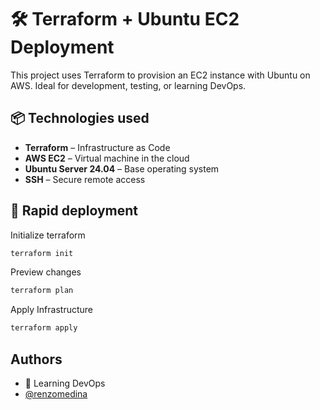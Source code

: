 # 🛠️ Terraform + Ubuntu EC2 Deployment

This project uses Terraform to provision an EC2 instance with Ubuntu on AWS. Ideal for development, testing, or learning DevOps.

## 📦 Technologies used

- **Terraform** – Infrastructure as Code
- **AWS EC2** – Virtual machine in the cloud
- **Ubuntu Server 24.04** – Base operating system
- **SSH** – Secure remote access


## 🚀 Rapid deployment

Initialize terraform
```bash
terraform init
```
Preview changes
``` bash
terraform plan
``` 
Apply Infrastructure
```bash
terraform apply
```

## Authors
- 📌 Learning DevOps 
- [@renzomedina](https://github.com/RenzoMedina)
